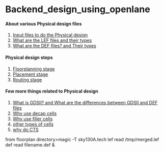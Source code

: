 # Backend_design_using_openlane

#### About various Physical design files

1. [Input files to do the Physical design](https://github.com/visionvlsi/be_design_using_openlane/blob/main/what_inputs_required_for_PD.md)<br/>
2. [What are the LEF files and their types](https://github.com/visionvlsi/be_design_using_openlane/blob/main/LEF_files.md)<br/>
3. [What are the DEF files? and Their types](https://github.com/visionvlsi/be_design_using_openlane/blob/main/About_DEF_files.md)<br/>

#### Physical design steps

1. [Floorplanning stage](https://github.com/visionvlsi/be_design_using_openlane/blob/main/floorplan.md)
2. [Placement stage](https://github.com/visionvlsi/be_design_using_openlane/blob/main/placement.md)
3. [Routing stage](https://github.com/visionvlsi/be_design_using_openlane/blob/main/routing.md)

#### Few more things related to Physical design

1. [What is GDSII? and What are the differences between GDSII and DEF files](https://github.com/visionvlsi/be_design_using_openlane/blob/main/About_GDSII.md)<br>
2. [Why use decap cells](https://github.com/visionvlsi/be_design_using_openlane/blob/main/why_decap_cells.md)<br/>
3. [Why use filler cells](https://github.com/visionvlsi/be_design_using_openlane/blob/main/why_filler_cells.md)<br/>
4. [other types of cells](https://github.com/visionvlsi/be_design_using_openlane/blob/main/other_cells.md)<br/>
5. [why do CTS](https://github.com/visionvlsi/be_design_using_openlane/blob/main/why_CTS.md)



from floorplan directory>magic -T sky130A.tech lef read /tmp/merged.lef def read filename.def &

